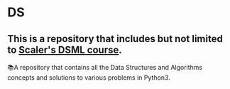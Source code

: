 # DS

## This is a repository that includes but not limited to [Scaler's DSML course](https://www.scaler.com/). 

📚A repository that contains all the Data Structures and Algorithms concepts and solutions to various problems in Python3.
